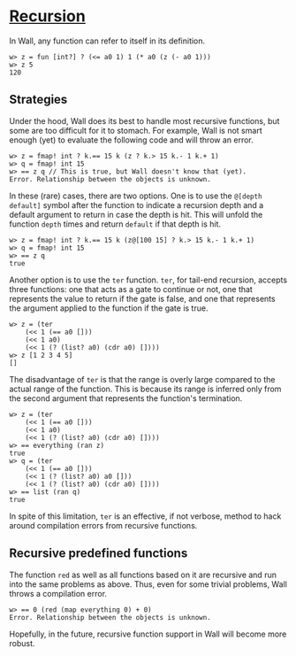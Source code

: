 # [Recursion](/recursion)

In Wall, any function can refer to itself in its definition.

```
w> z = fun [int?] ? (<= a0 1) 1 (* a0 (z (- a0 1)))
w> z 5
120
```

## Strategies

Under the hood, Wall does its best to handle most recursive functions, but some are too difficult for it to stomach.  For example, Wall is not smart enough (yet) to evaluate the following code and will throw an error.

```
w> z = fmap! int ? k.== 15 k (z ? k.> 15 k.- 1 k.+ 1)
w> q = fmap! int 15
w> == z q // This is true, but Wall doesn't know that (yet).
Error. Relationship between the objects is unknown.
```

In these (rare) cases, there are two options.  One is to use the `@[depth default]` symbol after the function to indicate a recursion depth and a default argument to return in case the depth is hit.  This will unfold the function `depth` times and return `default` if that depth is hit.

```
w> z = fmap! int ? k.== 15 k (z@[100 15] ? k.> 15 k.- 1 k.+ 1)
w> q = fmap! int 15
w> == z q
true
```

Another option is to use the `ter` function. `ter`, for tail-end recursion, accepts three functions: one that acts as a gate to continue or not, one that represents the value to return if the gate is false, and one that represents the argument applied to the function if the gate is true.

```
w> z = (ter
    (<< 1 (== a0 []))
    (<< 1 a0)
    (<< 1 (? (list? a0) (cdr a0) [])))
w> z [1 2 3 4 5]
[]
```

The disadvantage of `ter` is that the range is overly large compared to the actual range of the function.  This is because its range is inferred only from the second argument that represents the function's termination.

```
w> z = (ter
    (<< 1 (== a0 []))
    (<< 1 a0)
    (<< 1 (? (list? a0) (cdr a0) [])))
w> == everything (ran z)
true
w> q = (ter
    (<< 1 (== a0 []))
    (<< 1 (? (list? a0) a0 []))
    (<< 1 (? (list? a0) (cdr a0) [])))
w> == list (ran q)
true
```

In spite of this limitation, `ter` is an effective, if not verbose, method to hack around compilation errors from recursive functions.

## Recursive predefined functions

The function `red` as well as all functions based on it are recursive and run into the same problems as above.  Thus, even for some trivial problems, Wall throws a compilation error.

```
w> == 0 (red (map everything 0) + 0)
Error. Relationship between the objects is unknown.
```

Hopefully, in the future, recursive function support in Wall will become more robust.